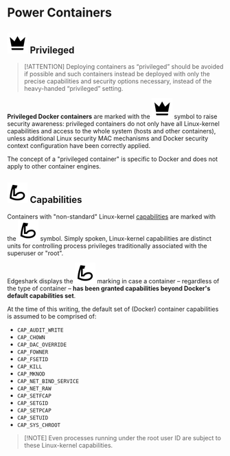 # Power Containers

## ![privileged container](_media/icons/containeestates/Privileged.svg ':class=mdicon :no-zoom') Privileged

> [!ATTENTION] Deploying containers as “privileged” should be avoided if
> possible and such containers instead be deployed with only the precise
> capabilities and security options necessary, instead of the heavy-handed
> “privileged” setting.

**Privileged Docker containers** are marked with the ![privileged
container](_media/icons/containeestates/Privileged.svg ':class=mdicon :no-zoom')
symbol to raise security awareness: privileged containers do not only have all
Linux-kernel capabilities and access to the whole system (hosts and other
containers), unless additional Linux security MAC mechanisms and Docker security
context configuration have been correctly applied.

The concept of a "privileged container" is specific to Docker and does not apply
to other container engines.

## ![capable container](_media/icons/containeestates/Capable.svg ':class=mdicon :no-zoom') Capabilities

Containers with "non-standard" Linux-kernel
[capabilities](https://man7.org/linux/man-pages/man7/capabilities.7.html) are
marked with the ![capable container](_media/icons/containeestates/Capable.svg
':class=mdicon :no-zoom') symbol. Simply spoken, Linux-kernel capabilities are
distinct units for controlling process privileges traditionally associated with
the superuser or "root".

Edgeshark displays the ![capable
container](_media/icons/containeestates/Capable.svg ':class=mdicon :no-zoom')
marking in case a container – regardless of the type of container – **has been
granted capabilities beyond Docker's default capabilities set**.

At the time of this writing, the default set of (Docker) container capabilities
is assumed to be comprised of:

- `CAP_AUDIT_WRITE`
- `CAP_CHOWN`
- `CAP_DAC_OVERRIDE`
- `CAP_FOWNER`
- `CAP_FSETID`
- `CAP_KILL`
- `CAP_MKNOD`
- `CAP_NET_BIND_SERVICE`
- `CAP_NET_RAW`
- `CAP_SETFCAP`
- `CAP_SETGID`
- `CAP_SETPCAP`
- `CAP_SETUID`
- `CAP_SYS_CHROOT`

> [!NOTE] Even processes running under the root user ID are subject to these
> Linux-kernel capabilities.
